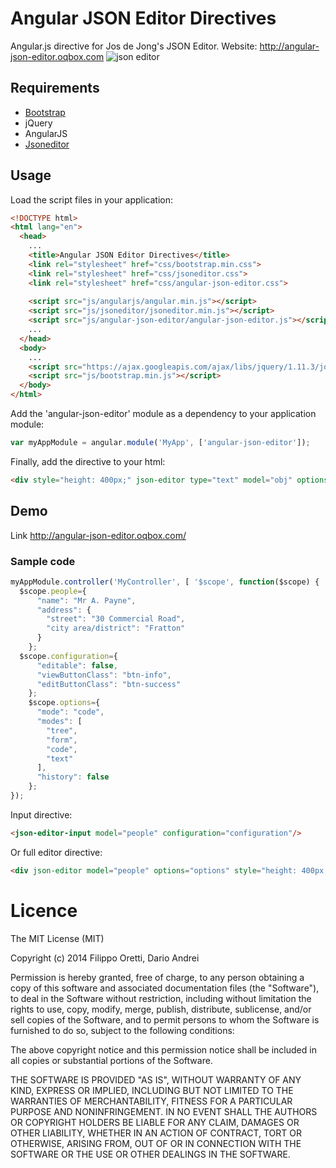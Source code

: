 # Angular JSON Editor Directives
Angular.js directive for Jos de Jong's JSON Editor. Website: http://angular-json-editor.oqbox.com
<img alt="json editor" src="https://raw.github.com/josdejong/jsoneditor/master/misc/jsoneditor.png">
## Requirements
- [Bootstrap](http://getbootstrap.com/)
- jQuery
- AngularJS
- [Jsoneditor](https://github.com/josdejong/jsoneditor)

## Usage
Load the script files in your application:

```html
<!DOCTYPE html>
<html lang="en">
  <head>
    ...
    <title>Angular JSON Editor Directives</title>
    <link rel="stylesheet" href="css/bootstrap.min.css">  
    <link rel="stylesheet" href="css/jsoneditor.css">
    <link rel="stylesheet" href="css/angular-json-editor.css">
    
    <script src="js/angularjs/angular.min.js"></script>
    <script src="js/jsoneditor/jsoneditor.min.js"></script>
    <script src="js/angular-json-editor/angular-json-editor.js"></script>
    ...
  </head>
  <body>
    ...
    <script src="https://ajax.googleapis.com/ajax/libs/jquery/1.11.3/jquery.min.js"></script>
    <script src="js/bootstrap.min.js"></script>
  </body>
</html>
```
Add the 'angular-json-editor' module as a dependency to your application module:
```javascript
var myAppModule = angular.module('MyApp', ['angular-json-editor']);
```
Finally, add the directive to your html:
```html
<div style="height: 400px;" json-editor type="text" model="obj" options="options"/>
```
## Demo
Link http://angular-json-editor.oqbox.com/
### Sample code
```javascript
myAppModule.controller('MyController', [ '$scope', function($scope) {
  $scope.people={
      "name": "Mr A. Payne",
      "address": {
        "street": "30 Commercial Road",
        "city area/district": "Fratton"
      }
    };
  $scope.configuration={
      "editable": false,
      "viewButtonClass": "btn-info",
      "editButtonClass": "btn-success"
    };
    $scope.options={
      "mode": "code",
      "modes": [
        "tree",
        "form",
        "code",
        "text"
      ],
      "history": false
    };
});
```
Input directive:
```html
<json-editor-input model="people" configuration="configuration"/>
```
Or full editor directive:
```html
<div json-editor model="people" options="options" style="height: 400px;"/>
```
# Licence
The MIT License (MIT)

Copyright (c) 2014 Filippo Oretti, Dario Andrei

Permission is hereby granted, free of charge, to any person obtaining a copy of this software and associated documentation files (the "Software"), to deal in the Software without restriction, including without limitation the rights to use, copy, modify, merge, publish, distribute, sublicense, and/or sell copies of the Software, and to permit persons to whom the Software is furnished to do so, subject to the following conditions:

The above copyright notice and this permission notice shall be included in all copies or substantial portions of the Software.

THE SOFTWARE IS PROVIDED "AS IS", WITHOUT WARRANTY OF ANY KIND, EXPRESS OR IMPLIED, INCLUDING BUT NOT LIMITED TO THE WARRANTIES OF MERCHANTABILITY, FITNESS FOR A PARTICULAR PURPOSE AND NONINFRINGEMENT. IN NO EVENT SHALL THE AUTHORS OR COPYRIGHT HOLDERS BE LIABLE FOR ANY CLAIM, DAMAGES OR OTHER LIABILITY, WHETHER IN AN ACTION OF CONTRACT, TORT OR OTHERWISE, ARISING FROM, OUT OF OR IN CONNECTION WITH THE SOFTWARE OR THE USE OR OTHER DEALINGS IN THE SOFTWARE.
